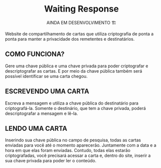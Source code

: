 <h1 align="center">Waiting Response</h1>

<p align="center">AINDA EM DESENVOLVIMENTO 🏗️</p>

Website de compartilhamento de cartas que utiliza criptografia de ponta a ponta para manter a privacidade dos remetentes e destinatários.

## COMO FUNCIONA?

Gere uma chave pública e uma chave privada para poder criptografar e descriptografar as cartas. E por meio da chave pública também será possível identificar se uma carta chegou.

## ESCREVENDO UMA CARTA

Escreva a mensagem e utiliza a chave pública do destinatário para criptografá-la. Somente o destinário, que tem a chave privada, poderá descriptografar a mensagem e lê-la.

## LENDO UMA CARTA

Inserindo sua chave pública no campo de pesquisa, todas as cartas enviadas para você até o momento aparecerão. Juntamente com a data e a hora em que elas foram enviadas. Contudo, todas elas estarão criptografadas, você precisará acessar a carta e, dentro do site, inserir a sua chave privada para poder ler o conteúdo.
